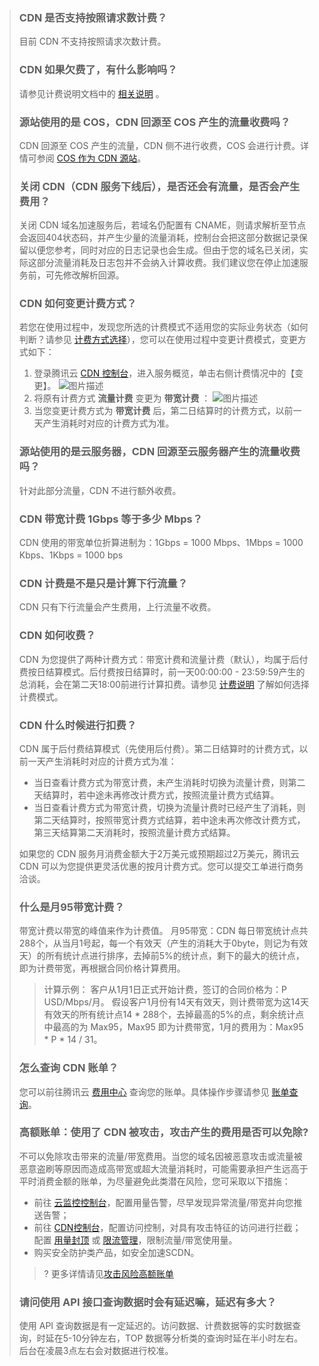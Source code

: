>### CDN 是否支持按照请求数计费？
>目前 CDN 不支持按照请求次数计费。
>
>### CDN 如果欠费了，有什么影响吗？
>请参见计费说明文档中的 [相关说明](https://intl.cloud.tencent.com/document/product/228/2949#.E6.AC.A0.E8.B4.B9.E8.AF.B4.E6.98.8E) 。
>
>###  源站使用的是 COS，CDN 回源至 COS 产生的流量收费吗？
>CDN 回源至 COS 产生的流量，CDN 侧不进行收费，COS 会进行计费。详情可参阅 [COS 作为 CDN 源站](https://intl.cloud.tencent.com/document/product/228/32977)。
>
>### 关闭 CDN（CDN 服务下线后），是否还会有流量，是否会产生费用？
>关闭 CDN 域名加速服务后，若域名仍配置有 CNAME，则请求解析至节点会返回404状态码，并产生少量的流量消耗，控制台会把这部分数据记录保留以便您参考，同时对应的日志记录也会生成。但由于您的域名已关闭，实际这部分流量消耗及日志包并不会纳入计算收费。我们建议您在停止加速服务前，可先修改解析回源。
>
>### CDN 如何变更计费方式？
>
>若您在使用过程中，发现您所选的计费模式不适用您的实际业务状态（如何判断？请参见  [计费方式选择](https://intl.cloud.tencent.com/document/product/228/2949#.E8.AE.A1.E8.B4.B9.E6.96.B9.E5.BC.8F.E9.80.89.E6.8B.A9)），您可以在使用过程中变更计费模式，变更方式如下：
>1. 登录腾讯云 [CDN 控制台](https://console.cloud.tencent.com/cdn)，进入服务概览，单击右侧计费情况中的【变更】。
>![图片描述](https://main.qcloudimg.com/raw/38b82d3d166970552437b5525b74c44f.png)
>2. 将原有计费方式 **流量计费** 变更为 **带宽计费** ：
>![图片描述](https://main.qcloudimg.com/raw/6fd1575557d0c4b7b06be9f1fc30e1da.png)
>3. 当您变更计费方式为 **带宽计费** 后，第二日结算时的计费方式，以前一天产生消耗时对应的计费方式为准。
>
>### 源站使用的是云服务器，CDN 回源至云服务器产生的流量收费吗？
>
>针对此部分流量，CDN 不进行额外收费。
>
>### CDN 带宽计费 1Gbps 等于多少 Mbps？
>
>CDN 使用的带宽单位折算进制为：1Gbps = 1000 Mbps、1Mbps = 1000 Kbps、1Kbps = 1000 bps
>
>### CDN 计费是不是只是计算下行流量？
>
>CDN 只有下行流量会产生费用，上行流量不收费。
>
>
>### CDN 如何收费？
>
>CDN 为您提供了两种计费方式：带宽计费和流量计费（默认），均属于后付费按日结算模式。后付费按日结算时，前一天00:00:00 - 23:59:59产生的总消耗，会在第二天18:00前进行计算扣费。请参见 [计费说明](https://intl.cloud.tencent.com/document/product/228/2949) 了解如何选择计费模式。
>
>### CDN 什么时候进行扣费？
>
>CDN 属于后付费结算模式（先使用后付费）。第二日结算时的计费方式，以前一天产生消耗时对应的计费方式为准：
>
>- 当日查看计费方式为带宽计费，未产生消耗时切换为流量计费，则第二天结算时，若中途未再修改计费方式，按照流量计费方式结算。
>- 当日查看计费方式为带宽计费，切换为流量计费时已经产生了消耗，则第二天结算时，按照带宽计费方式结算，若中途未再次修改计费方式，第三天结算第二天消耗时，按照流量计费方式结算。
>
>如果您的 CDN 服务月消费金额大于2万美元或预期超过2万美元，腾讯云 CDN 可以为您提供更灵活优惠的按月计费方式。您可以提交工单进行商务洽谈。
>
>### 什么是月95带宽计费？
>
>带宽计费以带宽的峰值来作为计费值。
>月95带宽：CDN 每日带宽统计点共288个，从当月1号起，每一个有效天（产生的消耗大于0byte，则记为有效天）的所有统计点进行排序，去掉前5%的统计点，剩下的最大的统计点，即为计费带宽，再根据合同价格计算费用。
>
>> 计算示例：
>> 客户从1月1日正式开始计费，签订的合同价格为：P USD/Mbps/月。
>> 假设客户1月份有14天有效天，则计费带宽为这14天有效天的所有统计点14 * 288个，去掉最高的5%的点，剩余统计点中最高的为 Max95，Max95 即为计费带宽，1月的费用为：Max95 * P * 14 / 31。
>
>### 怎么查询 CDN 账单？
>
>您可以前往腾讯云 [费用中心](https://console.cloud.tencent.com/expense/bill/overview) 查询您的账单。具体操作步骤请参见 [账单查询](https://intl.cloud.tencent.com/document/product/228/6071)。
>
>### 高额账单：使用了 CDN 被攻击，攻击产生的费用是否可以免除?
>
>不可以免除攻击带来的流量/带宽费用。当您的域名因被恶意攻击或流量被恶意盗刷等原因而造成高带宽或超大流量消耗时，可能需要承担产生远高于平时消费金额的账单，为尽量避免此类潜在风险，您可采取以下措施：
>
>- 前往 [云监控控制台](https://console.cloud.tencent.com/monitor/alarm2/policy)，配置用量告警，尽早发现异常流量/带宽并向您推送告警；
>- 前往 [CDN控制台](https://console.cloud.tencent.com/cdn/domains)，配置访问控制，对具有攻击特征的访问进行拦截；配置 [用量封顶](https://intl.cloud.tencent.com/document/product/228/7541) 或 [限流管理](https://console.cloud.tencent.com/cdn/plugins)，限制流量/带宽使用量。
>- 购买安全防护类产品，如安全加速SCDN。
>
>>? 更多详情请见[攻击风险高额账单](https://intl.cloud.tencent.com/document/product/228/42355)
>
>
>### 请问使用 API 接口查询数据时会有延迟嘛，延迟有多大？
>使用 API 查询数据是有一定延迟的。访问数据、计费数据等的实时数据查询，时延在5-10分钟左右，TOP 数据等分析类的查询时延在半小时左右。后台在凌晨3点左右会对数据进行校准。
